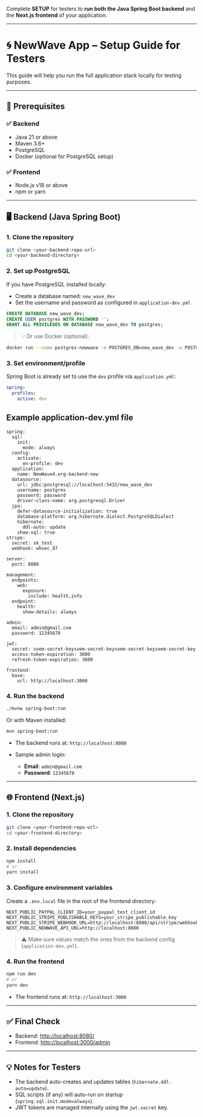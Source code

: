 Complete **SETUP** for testers to **run both the Java Spring Boot backend** and the **Next.js frontend** of your application.

---

# 🌀 NewWave App – Setup Guide for Testers

This guide will help you run the full application stack locally for testing purposes.

---

## 🧰 Prerequisites

### ✅ Backend

* Java 21 or above
* Maven 3.6+
* PostgreSQL
* Docker (optional for PostgreSQL setup)

### ✅ Frontend

* Node.js v18 or above
* npm or yarn

---

## 🖥️ Backend (Java Spring Boot)

### 1. **Clone the repository**

```bash
git clone <your-backend-repo-url>
cd <your-backend-directory>
```

### 2. **Set up PostgreSQL**

If you have PostgreSQL installed locally:

* Create a database named: `new_wave_dev`
* Set the username and password as configured in `application-dev.yml`

```sql
CREATE DATABASE new_wave_dev;
CREATE USER postgres WITH PASSWORD '';
GRANT ALL PRIVILEGES ON DATABASE new_wave_dev TO postgres;
```

> 💡 Or use Docker (optional):

```bash
docker run --name postgres-newwave -e POSTGRES_DB=new_wave_dev -e POSTGRES_USER=postgres -e POSTGRES_PASSWORD= -p 5432:5432 -d postgres
```

### 3. **Set environment/profile**

Spring Boot is already set to use the `dev` profile via `application.yml`:

```yaml
spring:
  profiles:
    active: dev
```

## **Example application-dev.yml file**

```
spring:
  sql:
    init:
      mode: always
  config:
    activate:
      on-profile: dev
  application:
    name: NewWave4.org-backend-new
  datasource:
    url: jdbc:postgresql://localhost:5432/new_wave_dev
    username: postgres
    password: password
    driver-class-name: org.postgresql.Driver
  jpa:
    defer-datasource-initialization: true
    database-platform: org.hibernate.dialect.PostgreSQLDialect
    hibernate:
      ddl-auto: update
    show-sql: true
stripe:
  secret: sk_test_
  webhook: whsec_87

server:
  port: 8080

management:
  endpoints:
    web:
      exposure:
        include: health,info
  endpoint:
    health:
      show-details: always

admin:
  email: admin@gmail.com
  password: 12345678

jwt:
  secret: soem-secret-keysoem-secret-keysoem-secret-keysoem-secret-key
  access-token-expiration: 3600
  refresh-token-expiration: 3600

frontend:
  base:
    url: http://localhost:3000

```

### 4. **Run the backend**

```bash
./mvnw spring-boot:run
```

Or with Maven installed:

```bash
mvn spring-boot:run
```

* The backend runs at: `http://localhost:8080`
* Sample admin login:

  * **Email**: `admin@gmail.com`
  * **Password**: `12345678`

---

## 🌐 Frontend (Next.js)

### 1. **Clone the repository**

```bash
git clone <your-frontend-repo-url>
cd <your-frontend-directory>
```

### 2. **Install dependencies**

```bash
npm install
# or
yarn install
```

### 3. **Configure environment variables**

Create a `.env.local` file in the root of the frontend directory:

```
NEXT_PUBLIC_PAYPAL_CLIENT_ID=your_paypal_test_client_id
NEXT_PUBLIC_STRIPE_PUBLISHABLE_KEYS=your_stripe_publishable_key
NEXT_PUBLIC_STRIPE_WEBHOOK_URL=http://localhost:8080/api/stripe/webhook
NEXT_PUBLIC_NEWWAVE_API_URL=http://localhost:8080
```

> ⚠️ Make sure values match the ones from the backend config (`application-dev.yml`).

### 4. **Run the frontend**

```bash
npm run dev
# or
yarn dev
```

* The frontend runs at: `http://localhost:3000`

---

## ✅ Final Check

* Backend: [http://localhost:8080/](http://localhost:8080/)
* Frontend: [http://localhost:3000/admin](http://localhost:3000/admin)

---

## 💡 Notes for Testers

* The backend auto-creates and updates tables (`hibernate.ddl-auto=update`).
* SQL scripts (if any) will auto-run on startup (`spring.sql.init.mode=always`).
* JWT tokens are managed internally using the `jwt.secret` key.

